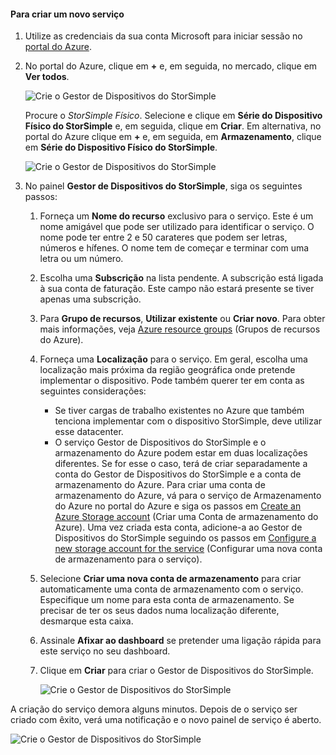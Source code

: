 <!--author=alkohli last changed:02/10/2017-->


#### <a name="to-create-a-new-service"></a>Para criar um novo serviço

1. Utilize as credenciais da sua conta Microsoft para iniciar sessão no [portal do Azure](https://portal.azure.com/).

2. No portal do Azure, clique em **+** e, em seguida, no mercado, clique em **Ver todos**.

    ![Crie o Gestor de Dispositivos do StorSimple](./media/storsimple-8000-create-new-service/createssdevman1.png)

    Procure o _StorSimple Físico_. Selecione e clique em **Série do Dispositivo Físico do StorSimple** e, em seguida, clique em **Criar**. Em alternativa, no portal do Azure clique em **+** e, em seguida, em **Armazenamento**, clique em **Série do Dispositivo Físico do StorSimple**.

    ![Crie o Gestor de Dispositivos do StorSimple](./media/storsimple-8000-create-new-service/createssdevman11.png)

3. No painel **Gestor de Dispositivos do StorSimple**, siga os seguintes passos:
   
   1. Forneça um **Nome do recurso** exclusivo para o serviço. Este é um nome amigável que pode ser utilizado para identificar o serviço. O nome pode ter entre 2 e 50 carateres que podem ser letras, números e hífenes. O nome tem de começar e terminar com uma letra ou um número.

   2. Escolha uma **Subscrição** na lista pendente. A subscrição está ligada à sua conta de faturação. Este campo não estará presente se tiver apenas uma subscrição.

   3. Para **Grupo de recursos**, **Utilizar existente** ou **Criar novo**. Para obter mais informações, veja [Azure resource groups](https://azure.microsoft.com/documentation/articles/virtual-machines-windows-infrastructure-resource-groups-guidelines/) (Grupos de recursos do Azure).
   
   4. Forneça uma **Localização** para o serviço. Em geral, escolha uma localização mais próxima da região geográfica onde pretende implementar o dispositivo. Pode também querer ter em conta as seguintes considerações: 
      
      * Se tiver cargas de trabalho existentes no Azure que também tenciona implementar com o dispositivo StorSimple, deve utilizar esse datacenter.
      * O serviço Gestor de Dispositivos do StorSimple e o armazenamento do Azure podem estar em duas localizações diferentes. Se for esse o caso, terá de criar separadamente a conta do Gestor de Dispositivos do StorSimple e a conta de armazenamento do Azure. Para criar uma conta de armazenamento do Azure, vá para o serviço de Armazenamento do Azure no portal do Azure e siga os passos em [Create an Azure Storage account](../articles/storage/common/storage-create-storage-account.md#create-a-storage-account) (Criar uma Conta de armazenamento do Azure). Uma vez criada esta conta, adicione-a ao Gestor de Dispositivos do StorSimple seguindo os passos em [Configure a new storage account for the service](../articles/storsimple/storsimple-8000-deployment-walkthrough-u2.md#configure-a-new-storage-account-for-the-service) (Configurar uma nova conta de armazenamento para o serviço).

   5. Selecione **Criar uma nova conta de armazenamento** para criar automaticamente uma conta de armazenamento com o serviço. Especifique um nome para esta conta de armazenamento. Se precisar de ter os seus dados numa localização diferente, desmarque esta caixa.

   6. Assinale **Afixar ao dashboard** se pretender uma ligação rápida para este serviço no seu dashboard.
      
   7. Clique em **Criar** para criar o Gestor de Dispositivos do StorSimple.

       ![Crie o Gestor de Dispositivos do StorSimple](./media/storsimple-8000-create-new-service/createssdevman2.png)
   
A criação do serviço demora alguns minutos. Depois de o serviço ser criado com êxito, verá uma notificação e o novo painel de serviço é aberto.
   
![Crie o Gestor de Dispositivos do StorSimple](./media/storsimple-8000-create-new-service/createssdevman5.png)


